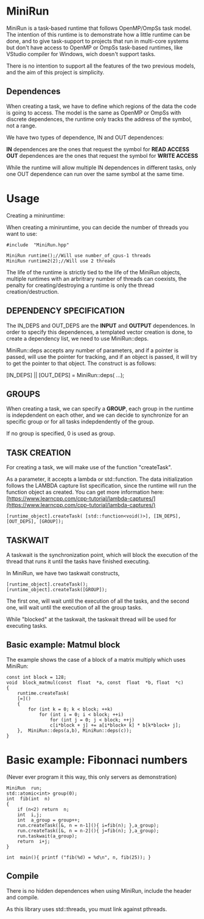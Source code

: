 
# MiniRun

MiniRun is a task-based runtime that follows OpenMP/OmpSs task model. The intention of this runtime is to demonstrate how a little runtime can be done, and to give task-support to projects that run in  multi-core systems but don't have access to OpenMP or OmpSs task-based runtimes, like VStudio compiler for Windows, wich doesn't support tasks.

There is no intention to support all the features of the two previous models, and the aim of this project is simplicity.  

## Dependences

When creating a task, we have to define which regions of the data the code is going to access. The model is the same as OpenMP or OmpSs with discrete dependences, the runtime only tracks the address of the symbol, not a range.

We have two types of dependence, IN and OUT dependences:

**IN** dependences are the ones that request the symbol for **READ ACCESS**
**OUT** dependences are the ones that request the symbol for **WRITE ACCESS**

While the runtime will allow multiple IN dependences in different tasks, only one OUT dependence can run over the same symbol at the same time.

# Usage

Creating a miniruntime:

When creating a miniruntime, you can decide the number of threads you want to use:


    #include  "MiniRun.hpp"
	
	MiniRun runtime();//Will use number_of_cpus-1 threads
	MiniRun runtime2(2);//Will use 2 threads
The life of the runtime is strictly tied to the life of the MiniRun objects, multiple runtimes with an arbritrary number of threads can coexists, the penalty for creating/destroying a runtime is only the thread creation/destruction.
	 


## DEPENDENCY SPECIFICATION
The IN_DEPS and OUT_DEPS are the **INPUT** and **OUTPUT** dependences. In order to specify this dependences, a templated vector creation is done, to create a dependency list, we need to use MiniRun::deps.

MiniRun::deps accepts any number of parameters, and if a pointer is passed, will use the pointer for tracking, and if an object is passed, it will try to get the pointer to that object. The construct is as follows:
 
[IN_DEPS] || [OUT_DEPS]  =      MiniRun::deps( <obj1>...); 

## GROUPS

When creating a task, we can specify a **GROUP**,  each group in the runtime is indepdendent on each other, and we can decide to synchronize for an specific group or for all tasks indepdendently of the group.

If no group is specified, 0 is used as group.

## TASK CREATION
For creating a task, we will make use of the function "createTask". 

As a parameter, it accepts a lambda or  std::function. The data initialization follows the LAMBDA capture list specification, since the runtime will run the function object as created. You can get more information here: [https://www.learncpp.com/cpp-tutorial/lambda-captures/](https://www.learncpp.com/cpp-tutorial/lambda-captures/)

    [runtime_object].createTask( [std::function<void()>], [IN_DEPS], [OUT_DEPS], [GROUP]); 

## TASKWAIT

A taskwait is the synchronization point, which will block the execution of the thread that runs it until the tasks have finished executing. 

In MiniRun, we have two taskwait constructs, 
 
    [runtime_object].createTask(); 
    [runtime_object].createTask([GROUP]); 

The first one, will wait until the execution of all the tasks, and the second one, will wait until the execution of all the group tasks.

While "blocked" at the taskwait, the taskwait thread will be used for executing tasks.

  ## Basic example: Matmul block
The example shows the case of a block of a matrix multiply which uses MiniRun:

      
	const int block = 128;
	void  block_matmul(const  float  *a, const  float  *b, float  *c)
	{
		runtime.createTask(
		[=]()
		{
			for (int k = 0; k < block; ++k)
				for (int i = 0; i < block; ++i)
					for (int j = 0; j < block; ++j)
					c[i*block + j] += a[i*block+ k] * b[k*block+ j];
		}, 	MiniRun::deps(a,b), MiniRun::deps(c));
	}
	

# Basic example: Fibonnaci numbers
(Never ever program it this way, this only servers as demonstration)

    MiniRun  run;
    std::atomic<int> group(0);
    int  fib(int  n)  
    {
        if (n<2) return  n;   
        int  i,j;
	    int  a_group = group++;
	    run.createTask([&, n = n-1](){ i=fib(n); },a_group);
	    run.createTask([&, n = n-2](){ j=fib(n); },a_group);
	    run.taskwait(a_group);
	    return  i+j;
    }
    
    int  main(){ printf ("fib(%d) = %d\n", n, fib(25)); }


## Compile

There is no hidden dependences when using MiniRun, include the header and compile.

 As this library uses std::threads, you must link against pthreads.


